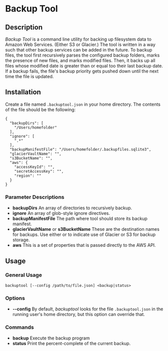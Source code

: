 # Backup Tool

## Description

_Backup Tool_ is a command line utility for backing up filesystem data to Amazon
Web Services. (Either S3 or Glacier.) The tool is written in a way such that
other backup services can be added in the future. To backup files, the tool
first recursively parses the configured backup folders, marks the
presence of new files, and marks modified files. Then, it backs up all files
whose modified date is greater than or equal too their last backup date. If a
backup fails, the file's backup priority gets pushed down until the next time
the file is updated.

## Installation

Create a file named `.backuptool.json` in your home directory. The contents of
the file should be the following:

```
{
  "backupDirs": [
    "/Users/homefolder"
  ],
  "ignore": [
    ".*"
  ],
  "backupManifestFile": "/Users/homefolder/.backupfiles.sqlite3",
  "glacierVaultName": "",
  "s3BucketName": "",
  "aws": {
    "accessKeyId": "",
    "secretAccessKey": "",
    "region": ""
  }
}
```

### Parameter Descriptions

* **backupDirs** An array of directories to recursively backup.
* **ignore** An array of glob-style ignore directives.
* **backupManifestFile** The path where tool should store its backup manifest.
* **glacierVaultName** or **s3BucketName** These are the destination names for backups. Use either or to indicate use of Glacier or S3 for backup storage.
* **aws** This is a set of properties that is passed directly to the AWS API.

## Usage

### General Usage

```
backuptool [--config /path/to/file.json] <backup|status>
```

### Options

* **--config** By default, _backuptool_ looks for the file `.backuptool.json` in the running user's home directory, but this option can override that.

### Commands

* **backup** Execute the backup program
* **status** Print the percent-complete of the current backup.
